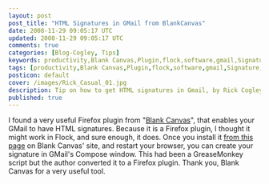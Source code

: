```yaml
---           
layout: post
post_title: "HTML Signatures in GMail from BlankCanvas"
date: 2008-11-29 09:05:17 UTC
updated: 2008-11-29 09:05:17 UTC
comments: true
categories: [Blog-Cogley, Tips]
keywords: productivity,Blank Canvas,Plugin,flock,software,gmail,Signature,HTML,Firefox,BlankCanvas
tags: [productivity,Blank Canvas,Plugin,flock,software,gmail,Signature,HTML,Firefox,BlankCanvas]
posticon: default
cover: /images/Rick_Casual_01.jpg
description: Tip on how to get HTML signatures in Gmail, by Rick Cogley.
published: true
---
```

 

[](http://www.flickr.com/photos/81796435@N00/3067565336 "View 'HTML Signatures in GMail - from Blank Canvas' on Flickr.com")I found a very useful Firefox plugin from "[Blank Canvas](http://blankcanvasweb.com)", that enables your GMail to have HTML signatures. Because it is a Firefox plugin, I thought it might work in Flock, and sure enough, it does. Once you install it [from this page](http://blankcanvasweb.com/pages/detail/id_9/n_gmail_signatures/) on Blank Canvas' site, and restart your browser, you can create your signature in GMail's Compose window. This had been a GreaseMonkey script but the author converted it to a Firefox plugin. Thank you, Blank Canvas for a very useful tool. 







